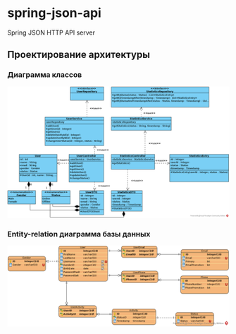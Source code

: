 # spring-json-api
Spring JSON HTTP API server

## Проектирование архитектуры

### Диаграмма классов
![Class diagram](https://raw.githubusercontent.com/ztoroschin/spring-json-api/dev/images/class-diagram.png)

### Entity-relation диаграмма базы данных
![Database diagram](https://raw.githubusercontent.com/ztoroschin/spring-json-api/master/images/database-diagram.png)
